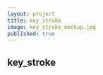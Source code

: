 ```yaml
---
layout: project
title: key_stroke
image: key_stroke_mockup.jpg
published: true
---
```


## key_stroke